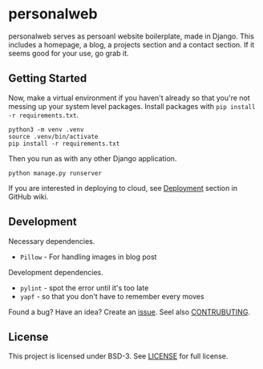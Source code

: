 # personalweb

personalweb serves as persoanl website boilerplate, made in Django. This includes a homepage, a blog, a projects section and a contact section. If it seems good for your use, go grab it. 

## Getting Started

Now, make a virtual environment if you haven't already so that you're not messing up your system level packages. Install packages with `pip install -r requirements.txt`.

    python3 -m venv .venv
    source .venv/bin/activate
    pip install -r requirements.txt

Then you run as with any other Django application.

    python manage.py runserver

If you are interested in deploying to cloud, see [Deployment][personalweb deployment wiki] section in GitHub wiki.

## Development

Necessary dependencies.

 * `Pillow` - For handling images in blog post

Development dependencies.

 * `pylint` - spot the error until it's too late
 * `yapf` - so that you don't have to remember every moves

Found a bug? Have an idea? Create an [issue](https://github.com/santosh/personalweb/issues). Seel also [CONTRUBUTING](./.github/CONTRIBUTING.md).

## License

This project is licensed under BSD-3. See [LICENSE][license] for full license.

 [license]: https://github.com/santosh/personalweb/blob/master/LICENSE
 [personalweb deployment wiki]: https://github.com/santosh/personalweb/wiki/Deployment